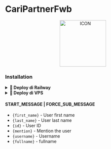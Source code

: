 

# CariPartnerFwb
<p align="center"><img src="https://telegra.ph//file/3c1e93865bddbda50f2ce.jpg" alt="ICON" width="150" height="150"></p>

### Installation

<details>
<summary><b>🔗 Deploy di Railway</b></summary>
<br>

[![Deploy on Railway](https://railway.app/button.svg)](https://railway.app/new)
</details>


<details>
<summary><b>🔗 Deploy di VPS</b></summary>
<br>

### REQUIREMENTS PACKAGE !
-  Update & upgrade VPS anda `sudo apt update && upgrade -y`
-  Install Git `sudo apt install git -y`
-  Install Python3 `sudo apt install python3`
-  Install PIP / PIP3 `sudo apt install python3-pip`
-  Install NodeJs 16.X `curl -fsSL https://deb.nodesource.com/setup_16.x | sudo bash -` then do `sudo apt install -y nodejs vim`
-  Install FFMPEG `sudo apt install tree wget2 p7zip-full jq ffmpeg wget git -y`
-  Install Chrome `wget https://dl.google.com/linux/direct/google-chrome-stable_current_amd64.deb` lalu ketik `sudo apt install ./google-chrome-stable_current_amd64.deb

### Eksekusi
Pertama Salin Kode Dibawah dan Tempel di Vps Kalian.. Tunggu Hingga Proses Selesai
````bash
git clone https://github.com/dirgahomage/cpfauto  && cd cpfauto
````
Jika Sudah Selesai,Salin Kode Dibawah dan Tempel di Vps

````bash
pip install -r requirements.txt
````

Lalu

````bash
screen -S cpfauto

````

Langkah Terakhir Kalian Ketik Kode Dibawah/Copy Lalu Paste di Vps Kalian dan Enter
````bash
python3 main.py
````

</details>

#### START_MESSAGE | FORCE_SUB_MESSAGE

* `{first_name}` - User first name
* `{last_name}` - User last name
* `{id}` - User ID
* `{mention}` - Mention the user
* `{username}` - Username
* `{fullname}` - fullname


